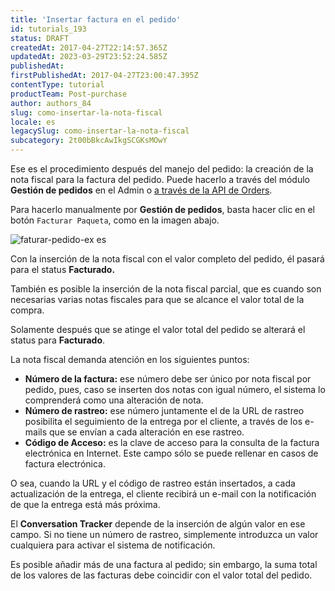 ```yaml
---
title: 'Insertar factura en el pedido'
id: tutorials_193
status: DRAFT
createdAt: 2017-04-27T22:14:57.365Z
updatedAt: 2023-03-29T23:52:24.585Z
publishedAt: 
firstPublishedAt: 2017-04-27T23:00:47.395Z
contentType: tutorial
productTeam: Post-purchase
author: authors_84
slug: como-insertar-la-nota-fiscal
locale: es
legacySlug: como-insertar-la-nota-fiscal
subcategory: 2t00bBkcAwIkgSCGKsMOwY
---
```


Ese es el procedimiento después del manejo del pedido: la creación de la nota fiscal para la factura del pedido. Puede hacerlo a través del módulo __Gestión de pedidos__ en el Admin o [a través de la API de Orders](https://developers.vtex.com/vtex-developer-docs/reference/invoice "Invoice").

Para hacerlo manualmente por **Gestión de pedidos**, basta hacer clic en el botón `Facturar Paqueta`, como en la imagen abajo.

![faturar-pedido-ex es](https://images.ctfassets.net/alneenqid6w5/3JeHgjEDtmm4ksSwamsW2W/d49ebe8fa3ea9e920e8d52f530182895/ex_1_es.png)

Con la inserción de la nota fiscal con el valor completo del pedido, él pasará para el status **Facturado.**

También es posible la inserción de la nota fiscal parcial, que es cuando son necesarias varias notas fiscales para que se alcance el valor total de la compra.

<div class="alert alert-info">
<p>Solamente después que se atinge el valor total del pedido se alterará el status para <strong>Facturado</strong>.</p>
</div>

La nota fiscal demanda atención en los siguientes puntos:

- **Número de la factura:** ese número debe ser único por nota fiscal por pedido, pues, caso se inserten dos notas con igual número, el sistema lo comprenderá como una alteración de nota.
- **Número de rastreo:** ese número juntamente el de la URL de rastreo posibilita el seguimiento de la entrega por el cliente, a través de los e-mails que se envían a cada alteración en ese rastreo.
- **Código de Acceso:** es la clave de acceso para la consulta de la factura electrónica en Internet. Este campo sólo se puede rellenar en casos de factura electrónica.

O sea, cuando la URL y el código de rastreo están insertados, a cada actualización de la entrega, el cliente recibirá un e-mail con la notificación de que la entrega está más próxima.

El **Conversation Tracker** depende de la inserción de algún valor en ese campo. Si no tiene un número de rastreo, simplemente introduzca un valor cualquiera para activar el sistema de notificación.

<div class="alert alert-danger">
Es posible añadir más de una factura al pedido; sin embargo, la suma total de los valores de las facturas debe coincidir con el valor total del pedido.
</div>
